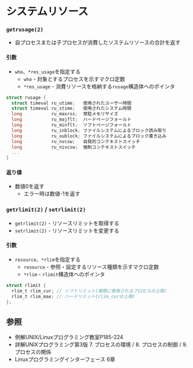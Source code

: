 # システムリソース
### `getrusage(2)`
- 自プロセスまたは子プロセスが消費したソステムリソースの合計を返す

#### 引数
- `who`、`*res_usage`を指定する
  - `who` - 対象とするプロセスを示すマクロ定数
  - `*res_usage` - 消費リソースを格納する`rusage`構造体へのポインタ

```c
struct rusage {
  struct timeval ru_utime;   使用されたユーザー時間
  struct timeval ru_stime;   使用されたシステム時間
  long           ru_maxrss;  常駐メモリサイズ
  long           ru_majflt;  ハードページフォールト
  long           ru_minflt;  ソフトページフォールト
  long           ru_inblock; ファイルシステムによるブロック読み取り
  long           ru_oublock; ファイルシステムによるブロック書き込み
  long           ru_nvcsw;   自発的コンテキストスイッチ
  long           ru_nivcsw;  強制コンテキストスイッチ
  ...
}
```

#### 返り値
- 数値0を返す
  - エラー時は数値-1を返す

### `getrlimit(2)` / `setrlimit(2)`
- `getrlimit(2)` - リソースリミットを取得する
- `setrlimit(2)` - リソースリミットを変更する

#### 引数
- `resource`、`*rlim`を指定する
  - `resource` - 参照・設定するリソース種類を示すマクロ定数
  - `*rlim` - `rlimit`構造体へのポインタ

```c
struct rlimit {
  rlim_t rlim_cur; // ソフトリミット(実際に使用されるプロセスの上限)
  rlim_t rlim_max; // ハードリミット(rlim_curの上限)
};
```

## 参照
- 例解UNIX/Linuxプログラミング教室P185-224
- 詳解UNIXプログラミング第3版 7. プロセスの環境 / 8. プロセスの制御 / 9. プロセスの関係
- Linuxプログラミングインターフェース 6章
